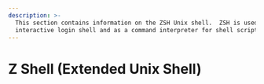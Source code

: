 ```yaml
---
description: >-
  This section contains information on the ZSH Unix shell.  ZSH is used as an
  interactive login shell and as a command interpreter for shell scripting.
---
```


# Z Shell \(Extended Unix Shell\)


